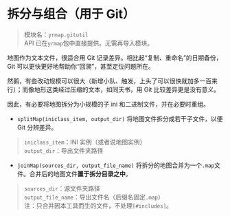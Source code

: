 # 拆分与组合（用于 Git）

> 模块名：`yrmap.gitutil`  
> API 已在`yrmap`包中直接提供。无需再导入模块。

地图作为文本文件，很适合用 Git 记录差异。相比起“复制、重命名”的日期备份，Git 可以更快更好地帮助你“回溯”，甚至定位问题所在。

然鹅，有些改动规模可以很大（新增小队、触发，上头了可以很快就加多一百来行）；而像地形这类经过压缩的文本，如同天书，用 Git 比较差异更是没有意义。

因此，有必要将地图拆分为小规模的子 ini 和二进制文件，并在必要时重组。

- `splitMap(iniclass_item, output_dir)`
将地图文件拆分成若干子文件，以便 Git 分辨差异。

> `iniclass_item`：INI 实例（或者说地图实例）  
> `output_dir`：导出文件夹路径  

- `joinMap(sources_dir, output_file_name)`
将拆分的地图合并为一个`.map`文件。合并后的地图文件**置于拆分目录之中**。

> `sources_dir`：源文件夹路径  
> `output_file_name`：导出文件名（后缀名固定`.map`）  
> 注：只合并因本工具而生的文件，不处理`[#includes]`。